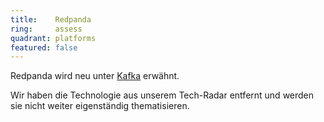 ```yaml
---
title:    Redpanda  
ring:     assess
quadrant: platforms
featured: false
---
```


Redpanda wird neu unter [Kafka][kafka] erwähnt. 

Wir haben die Technologie aus unserem Tech-Radar entfernt und werden sie nicht weiter eigenständig thematisieren.

[kafka]: /platforms/kafka
